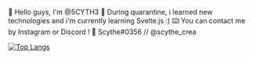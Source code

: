 👊 Hello guys, I'm @5CYTH3
🔬 During quarantine, i learned new technologies and i'm currently learning Svelte.js :)
⌨️ You can contact me by Instagram or Discord !
📡 Scythe#0356 // @scythe_crea

[![Top Langs](https://github-readme-stats.vercel.app/api/top-langs/?username=5CYTH3&layout=compact&bg_color=#0d1117)](https://github.com/anuraghazra/github-readme-stats)

